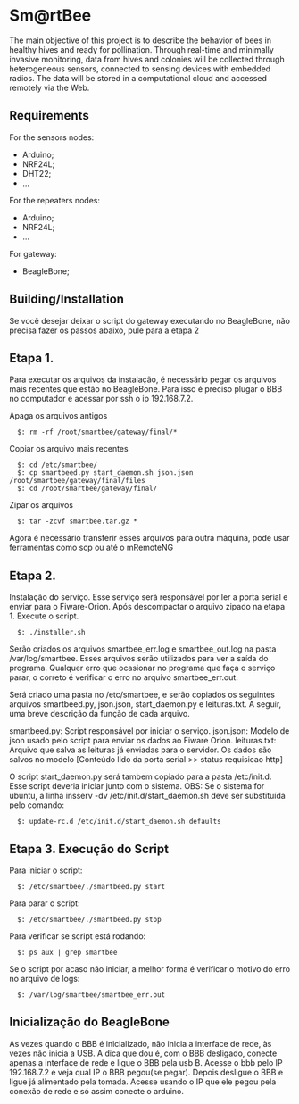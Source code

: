 # Sm@rtBee

The main objective of this project is to describe the 
behavior of bees in healthy hives and ready for pollination. 
Through real-time and minimally invasive monitoring, 
data from hives and colonies will be collected through 
heterogeneous sensors, connected to sensing devices with 
embedded radios. The data will be stored in a computational 
cloud and accessed remotely via the Web.

Requirements
--------------

For the sensors nodes:

- Arduino;
- NRF24L;
- DHT22;
- ...


For the repeaters nodes:

- Arduino;
- NRF24L;
- ...


For gateway:

- BeagleBone;

Building/Installation
------------------------

Se você desejar deixar o script do gateway executando no BeagleBone, não precisa fazer os passos abaixo, pule para a etapa 2

Etapa 1.
------------------------

Para executar os arquivos da instalação, é necessário pegar os arquivos mais recentes que estão no BeagleBone. Para isso é preciso plugar o BBB no computador e acessar por ssh o ip 192.168.7.2.

Apaga os arquivos antigos

```
  $: rm -rf /root/smartbee/gateway/final/*
```

Copiar os arquivo mais recentes

```
  $: cd /etc/smartbee/
  $: cp smartbeed.py start_daemon.sh json.json /root/smartbee/gateway/final/files
  $: cd /root/smartbee/gateway/final/
```

Zipar os arquivos

```
  $: tar -zcvf smartbee.tar.gz *
```

Agora é necessário transferir esses arquivos para outra máquina, pode usar ferramentas como scp ou até o mRemoteNG

Etapa 2.
------------------------

Instalação do serviço. Esse serviço será responsável por ler a porta serial e enviar para o Fiware-Orion.
Após descompactar o arquivo zipado na etapa 1. Execute o script.

```
  $: ./installer.sh
```

Serão criados os arquivos smartbee_err.log e smartbee_out.log na pasta /var/log/smartbee. Esses arquivos serão utilizados para ver a saída do programa. Qualquer erro que ocasionar no programa que faça o serviço parar, o correto é verificar o erro no arquivo smartbee_err.out.

Será criado uma pasta no /etc/smartbee, e serão copiados os seguintes arquivos smartbeed.py, json.json, start_daemon.py e leituras.txt. A seguir, uma breve descrição da função de cada arquivo.

smartbeed.py: Script responsável por iniciar o serviço.
json.json: Modelo de json usado pelo script para enviar os dados ao Fiware Orion.
leituras.txt: Arquivo que salva as leituras já enviadas para o servidor. Os dados são salvos no modelo [Conteúdo lido da porta serial >> status requisicao http]

O script start_daemon.py será tambem copiado para a pasta /etc/init.d. Esse script deveria iniciar junto com o sistema.
OBS: Se o sistema for ubuntu, a linha insserv -dv /etc/init.d/start_daemon.sh deve ser substituída pelo comando:


```
  $: update-rc.d /etc/init.d/start_daemon.sh defaults
```

Etapa 3. Execução do Script
-----------------------------

Para iniciar o script:

```
  $: /etc/smartbee/./smartbeed.py start
```

Para parar o script:

```
  $: /etc/smartbee/./smartbeed.py stop
```

Para verificar se script está rodando:

```
  $: ps aux | grep smartbee
```

Se o script por acaso não iniciar, a melhor forma é verificar o motivo do erro no arquivo de logs: 

```
  $: /var/log/smartbee/smartbee_err.out
```

Inicialização do BeagleBone
-------------------------------

As vezes quando o BBB é inicializado, não inicia a interface de rede, às vezes não inicia a USB. A dica que dou é, com o BBB desligado, conecte apenas a interface de rede e ligue o BBB pela usb B. Acesse o bbb pelo IP 192.168.7.2 e veja qual IP o BBB pegou(se pegar). Depois desligue o BBB e ligue já alimentado pela tomada. Acesse usando o IP que ele pegou pela conexão de rede e só assim conecte o arduino.
